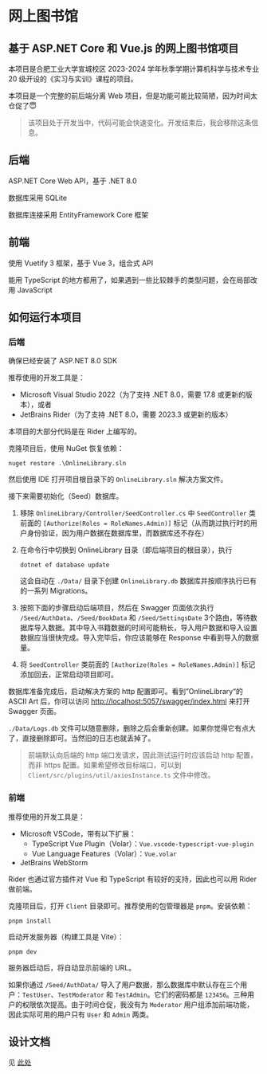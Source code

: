 ﻿# 网上图书馆

## 基于 ASP.NET Core 和 Vue.js 的网上图书馆项目

本项目是合肥工业大学宣城校区 2023-2024 学年秋季学期计算机科学与技术专业 20 级开设的《实习与实训》课程的项目。

本项目是一个完整的前后端分离 Web 项目，但是功能可能比较简陋，因为时间太仓促了😇

> 该项目处于开发当中，代码可能会快速变化。开发结束后，我会移除这条信息。

## 后端

ASP.NET Core Web API，基于 .NET 8.0

数据库采用 SQLite

数据库连接采用 EntityFramework Core 框架

## 前端

使用 Vuetify 3 框架，基于 Vue 3，组合式 API

能用 TypeScript 的地方都用了，如果遇到一些比较棘手的类型问题，会在局部改用 JavaScript

## 如何运行本项目

### 后端

确保已经安装了 ASP.NET 8.0 SDK

推荐使用的开发工具是：
- Microsoft Visual Studio 2022（为了支持 .NET 8.0，需要 17.8 或更新的版本），或者
- JetBrains Rider（为了支持 .NET 8.0，需要 2023.3 或更新的版本）

本项目的大部分代码是在 Rider 上编写的。

克隆项目后，使用 NuGet 恢复依赖：

```shell
nuget restore .\OnlineLibrary.sln
```

然后使用 IDE 打开项目根目录下的 `OnlineLibrary.sln` 解决方案文件。

接下来需要初始化（Seed）数据库。

1. 移除 `OnlineLibrary/Controller/SeedController.cs` 中 `SeedController` 类前面的 `[Authorize(Roles = RoleNames.Admin)]` 标记（从而跳过执行时的用户身份验证，因为用户数据在数据库里，而数据库还不存在）
2. 在命令行中切换到 OnlineLibrary 目录（即后端项目的根目录），执行

    ```shell
    dotnet ef database update
    ```

    这会自动在 `./Data/` 目录下创建 `OnlineLibrary.db` 数据库并按顺序执行已有的一系列 Migrations。
3. 按照下面的步骤启动后端项目，然后在 Swagger 页面依次执行 `/Seed/AuthData`、`/Seed/BookData` 和 `/Seed/SettingsDate` 3个路由，等待数据库导入数据。其中导入书籍数据的时间可能稍长，导入用户数据和导入设置数据应当很快完成。导入完毕后，你应该能够在 Response 中看到导入的数据量。
4. 将 `SeedController` 类前面的 `[Authorize(Roles = RoleNames.Admin)]` 标记添加回去，正常启动项目即可。

数据库准备完成后，启动解决方案的 http 配置即可。看到”OnlineLibrary“的 ASCII Art 后，你可以访问 [http://localhost:5057/swagger/index.html](http://localhost:5057/swagger/index.html) 来打开 Swagger 页面。

`./Data/Logs.db` 文件可以随意删除，删除之后会重新创建。如果你觉得它有点大了，直接删除即可。当然旧的日志也就丢掉了。

> 前端默认向后端的 http 端口发请求，因此测试运行时应该启动 http 配置，而非 https 配置。如果希望修改目标端口，可以到 `Client/src/plugins/util/axiosInstance.ts` 文件中修改。

### 前端

推荐使用的开发工具是：
- Microsoft VSCode，带有以下扩展：
  - TypeScript Vue Plugin（Volar）：`Vue.vscode-typescript-vue-plugin`
  - Vue Language Features（Volar）：`Vue.volar`
- JetBrains WebStorm

Rider 也通过官方插件对 Vue 和 TypeScript 有较好的支持，因此也可以用 Rider 做前端。

克隆项目后，打开 `Client` 目录即可。推荐使用的包管理器是 `pnpm`。安装依赖：
```shell
pnpm install
```

启动开发服务器（构建工具是 Vite）：
```shell
pnpm dev
```

服务器启动后，将自动显示前端的 URL。

如果你通过 `/Seed/AuthData/` 导入了用户数据，那么数据库中默认存在三个用户：`TestUser`、`TestModerator` 和 `TestAdmin`。它们的密码都是 `123456`。三种用户的权限依次提高。由于时间仓促，我没有为 `Moderator` 用户组添加前端功能，因此实际可用的用户只有 `User` 和 `Admin` 两类。

## 设计文档

见 [此处](./OnlineLibrary/Doc/设计文档.md)